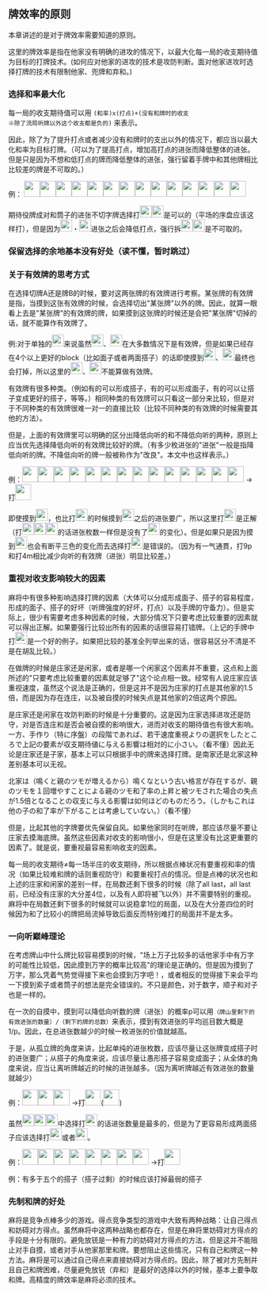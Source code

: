 
## 牌效率的原则

本章讲述的是对于牌效率需要知道的原则。

这里的牌效率是指在他家没有明确的进攻的情况下，以最大化每一局的收支期待值为目标的打牌技术。(如何应对他家的进攻的技术是攻防判断。面对他家进攻时选择打牌的技术有限制他家、兜牌和弃和。)

### 选择和率最大化

每一局的收支期待值可以用 <code>(和率)x(打点)+(没有和牌时的收支 ※除了流局听牌以外这个收支都是负的)</code> 来表示。

因此，除了为了提升打点或者减少没有和牌时的支出以外的情况下，都应当以最大化和率为目标打牌。（可以为了提高打点，增加高打点的进张而降低整体的进张。但是只是因为不想和低打点的牌而降低整体的进张，强行留着手牌中和其他牌相比比较差的牌是不可取的。）

例：
<img src='https://raw.githubusercontent.com/matsumatsu233/mahjong-pai-converter/master/sources/mj-tactics/3m.gif' height='32px'><img src='https://raw.githubusercontent.com/matsumatsu233/mahjong-pai-converter/master/sources/mj-tactics/4m.gif' height='32px'><img src='https://raw.githubusercontent.com/matsumatsu233/mahjong-pai-converter/master/sources/mj-tactics/2p.gif' height='32px'><img src='https://raw.githubusercontent.com/matsumatsu233/mahjong-pai-converter/master/sources/mj-tactics/2p.gif' height='32px'><img src='https://raw.githubusercontent.com/matsumatsu233/mahjong-pai-converter/master/sources/mj-tactics/4p.gif' height='32px'><img src='https://raw.githubusercontent.com/matsumatsu233/mahjong-pai-converter/master/sources/mj-tactics/7p.gif' height='32px'><img src='https://raw.githubusercontent.com/matsumatsu233/mahjong-pai-converter/master/sources/mj-tactics/7p.gif' height='32px'><img src='https://raw.githubusercontent.com/matsumatsu233/mahjong-pai-converter/master/sources/mj-tactics/8p.gif' height='32px'><img src='https://raw.githubusercontent.com/matsumatsu233/mahjong-pai-converter/master/sources/mj-tactics/8s.gif' height='32px'><img src='https://raw.githubusercontent.com/matsumatsu233/mahjong-pai-converter/master/sources/mj-tactics/9s.gif' height='32px'><img src='https://raw.githubusercontent.com/matsumatsu233/mahjong-pai-converter/master/sources/mj-tactics/5z.gif' height='32px'><img src='https://raw.githubusercontent.com/matsumatsu233/mahjong-pai-converter/master/sources/mj-tactics/5z.gif' height='32px'><img src='https://raw.githubusercontent.com/matsumatsu233/mahjong-pai-converter/master/sources/mj-tactics/6z.gif' height='32px'><img src='https://raw.githubusercontent.com/matsumatsu233/mahjong-pai-converter/master/sources/mj-tactics/7z.gif' height='32px'>

期待役牌成对和筒子的进张不切字牌选择打<img src='https://raw.githubusercontent.com/matsumatsu233/mahjong-pai-converter/master/sources/mj-tactics/8s.gif' height='24px'><img src='https://raw.githubusercontent.com/matsumatsu233/mahjong-pai-converter/master/sources/mj-tactics/9s.gif' height='24px'>是可以的（平场的序盘应该这样打），但是因为<img src='https://raw.githubusercontent.com/matsumatsu233/mahjong-pai-converter/master/sources/mj-tactics/2m.gif' height='24px'>・<img src='https://raw.githubusercontent.com/matsumatsu233/mahjong-pai-converter/master/sources/mj-tactics/5m.gif' height='24px'>进张之后会降低打点，强行拆<img src='https://raw.githubusercontent.com/matsumatsu233/mahjong-pai-converter/master/sources/mj-tactics/3m.gif' height='24px'><img src='https://raw.githubusercontent.com/matsumatsu233/mahjong-pai-converter/master/sources/mj-tactics/4m.gif' height='24px'>是不可取的。

### 保留选择的余地基本没有好处（读不懂，暂时跳过）

### 关于有效牌的思考方式
在选择切牌A还是牌B的时候，要对这两张牌的有效牌进行考察。某张牌的有效牌是指，当摸到这张有效牌的时候，会选择切出"某张牌"以外的牌。因此，就算一眼看上去是"某张牌"的有效牌的牌，如果摸到这张牌的时候还是会把"某张牌"切掉的话，就不能算作有效牌了。

例:对于单独的<img src='https://raw.githubusercontent.com/matsumatsu233/mahjong-pai-converter/master/sources/mj-tactics/1p.gif' height='24px'>来说虽然<img src='https://raw.githubusercontent.com/matsumatsu233/mahjong-pai-converter/master/sources/mj-tactics/2p.gif' height='24px'>、<img src='https://raw.githubusercontent.com/matsumatsu233/mahjong-pai-converter/master/sources/mj-tactics/3p.gif' height='24px'>在大多数情况下是有效牌，但是如果已经存在4个以上更好的block（比如面子或者两面搭子）的话即使摸到<img src='https://raw.githubusercontent.com/matsumatsu233/mahjong-pai-converter/master/sources/mj-tactics/2p.gif' height='24px'>、<img src='https://raw.githubusercontent.com/matsumatsu233/mahjong-pai-converter/master/sources/mj-tactics/3p.gif' height='24px'>最终也会打掉，所以这里的<img src='https://raw.githubusercontent.com/matsumatsu233/mahjong-pai-converter/master/sources/mj-tactics/2p.gif' height='24px'>、<img src='https://raw.githubusercontent.com/matsumatsu233/mahjong-pai-converter/master/sources/mj-tactics/3p.gif' height='24px'>不能算做有效牌。

有效牌有很多种类。（例如有的可以形成搭子，有的可以形成面子，有的可以让搭子变成更好的搭子，等等。）相同种类的有效牌可以只看这一部分来比较，但是对于不同种类的有效牌很难一对一的直接比较（比较不同种类的有效牌的时候需要其他的方法）。

但是，上面的有效牌里可以明确的区分出降低向听的和不降低向听的两种，原则上应当优先选择降低向听的有效牌比较好的牌。（有多少枚进张的"进张"一般是指降低向听的牌。不降低向听的牌一般被称作为"改良"。本文中也这样表示。）

例：<img src='https://raw.githubusercontent.com/matsumatsu233/mahjong-pai-converter/master/sources/mj-tactics/4m.gif' height='32px'><img src='https://raw.githubusercontent.com/matsumatsu233/mahjong-pai-converter/master/sources/mj-tactics/5m.gif' height='32px'><img src='https://raw.githubusercontent.com/matsumatsu233/mahjong-pai-converter/master/sources/mj-tactics/7m.gif' height='32px'><img src='https://raw.githubusercontent.com/matsumatsu233/mahjong-pai-converter/master/sources/mj-tactics/7m.gif' height='32px'><img src='https://raw.githubusercontent.com/matsumatsu233/mahjong-pai-converter/master/sources/mj-tactics/1p.gif' height='32px'><img src='https://raw.githubusercontent.com/matsumatsu233/mahjong-pai-converter/master/sources/mj-tactics/2p.gif' height='32px'><img src='https://raw.githubusercontent.com/matsumatsu233/mahjong-pai-converter/master/sources/mj-tactics/3p.gif' height='32px'><img src='https://raw.githubusercontent.com/matsumatsu233/mahjong-pai-converter/master/sources/mj-tactics/5p.gif' height='32px'><img src='https://raw.githubusercontent.com/matsumatsu233/mahjong-pai-converter/master/sources/mj-tactics/6p.gif' height='32px'><img src='https://raw.githubusercontent.com/matsumatsu233/mahjong-pai-converter/master/sources/mj-tactics/7p.gif' height='32px'><img src='https://raw.githubusercontent.com/matsumatsu233/mahjong-pai-converter/master/sources/mj-tactics/8p.gif' height='32px'><img src='https://raw.githubusercontent.com/matsumatsu233/mahjong-pai-converter/master/sources/mj-tactics/9p.gif' height='32px'><img src='https://raw.githubusercontent.com/matsumatsu233/mahjong-pai-converter/master/sources/mj-tactics/4s.gif' height='32px'><img src='https://raw.githubusercontent.com/matsumatsu233/mahjong-pai-converter/master/sources/mj-tactics/5s.gif' height='32px'> →打<img src='https://raw.githubusercontent.com/matsumatsu233/mahjong-pai-converter/master/sources/mj-tactics/4m.gif' height='32px'>

即使摸到<img src='https://raw.githubusercontent.com/matsumatsu233/mahjong-pai-converter/master/sources/mj-tactics/6m.gif' height='24px'>，也比打<img src='https://raw.githubusercontent.com/matsumatsu233/mahjong-pai-converter/master/sources/mj-tactics/7m.gif' height='24px'>的时候摸到<img src='https://raw.githubusercontent.com/matsumatsu233/mahjong-pai-converter/master/sources/mj-tactics/6m.gif' height='24px'>之后的进张要广，所以这里打<img src='https://raw.githubusercontent.com/matsumatsu233/mahjong-pai-converter/master/sources/mj-tactics/4m.gif' height='24px'>是正解（打<img src='https://raw.githubusercontent.com/matsumatsu233/mahjong-pai-converter/master/sources/mj-tactics/4s.gif' height='24px'><img src='https://raw.githubusercontent.com/matsumatsu233/mahjong-pai-converter/master/sources/mj-tactics/5s.gif' height='24px'><img src='https://raw.githubusercontent.com/matsumatsu233/mahjong-pai-converter/master/sources/mj-tactics/5m.gif' height='24px'>的话进张枚数一样但是没有了<img src='https://raw.githubusercontent.com/matsumatsu233/mahjong-pai-converter/master/sources/mj-tactics/6m.gif' height='24px'>的变化）。但是如果只是因为摸到<img src='https://raw.githubusercontent.com/matsumatsu233/mahjong-pai-converter/master/sources/mj-tactics/4p.gif' height='24px'>也会有断平三色的变化而去选择打<img src='https://raw.githubusercontent.com/matsumatsu233/mahjong-pai-converter/master/sources/mj-tactics/9p.gif' height='24px'>是错误的。（因为有一气通貫，打9p和打4m相比减少向听的有效牌（进张）明显比较差。）

### 重视对收支影响较大的因素

麻将中有很多种影响选择打牌的因素（大体可以分成形成面子、搭子的容易程度，形成的面子、搭子的好坏（听牌强度的好坏，打点）以及手牌的守备力）。但是实际上，很少有需要考虑多种因素的时候，大部分情况下只要考虑比较重要的因素就可以得出正解。如果要强行比较出所有的因素的话很容易打错牌。（上记的手牌中打<img src='https://raw.githubusercontent.com/matsumatsu233/mahjong-pai-converter/master/sources/mj-tactics/9p.gif' height='24px'>是一个好的例子。如果把比较的基准全列举出来的话，很容易区分不清是不是在胡乱比较。）

在做牌的时候是庄家还是闲家，或者是哪一个闲家这个因素并不重要，这点和上面所述的"只要考虑比较重要的因素就足够了"这个论点相一致。经常有人说庄家应该重视速度，虽然这个说法是正确的，但是这并不是因为庄家的打点是其他家的1.5倍，而是因为存在连庄，以及被自摸的时候失点是其他家的2倍这两个原因。

是庄家还是闲家在攻防判断的时候是十分重要的。这是因为庄家选择进攻还是防守，对是否连庄和是否会被自摸的影响很大，进而对收支的期待值也有很大影响。一方、手作り（特に序盤）の段階であれば、若干速度重視よりの選択をしたところで上記の要素が収支期待値に与える影響は相対的に小さい。（看不懂）因此无论是庄家还是子家，基本上可以只根据手中的牌来选择打牌。是南家还是北家这种差别基本可以无视。

北家は（鳴くと親のツモが増えるから）鳴くなという古い格言が存在するが、親のツモを１回増やすことによる親のツモ和了率の上昇と被ツモされた場合の失点が1.5倍となることの収支に与える影響は如何ほどのものだろう。（しかもこれは他の子の和了率が下がることは考慮していない。）（看不懂）

但是，比起其他的字牌要优先保留自风。如果他家同时在听牌，那应该尽量不要让庄家去摸海底牌。虽然这些因素对收支的影响很小，但是在这里没有比这更重要的因素了。就是说，要重视最容易影响收支的因素。

每一局的收支期待≠每一场半庄的收支期待，所以根据点棒状况有要重视和率的情况（如果比较难和牌的话则重视防守）和要重视打点的情况。但是点棒的状况也和上述的庄家和闲家的差别一样，在局数还剩下很多的时候（除了all last，all last前，已经没有庄家的大分差4位，以及有人即将被飞以外）并不需要特别的重视。麻将中在局数还剩下很多的时候就可以说稳拿1位的局面，以及在大分差四位的时候因为和了比较小的牌把局流掉导致后面反而特别难打的局面并不是太多。

### 一向听巅峰理论
在考虑牌山中什么牌比较容易摸到的时候，"场上万子比较多的话他家手中有万字的可能性比较低，因此摸到万字的概率比较高"的理论是正确的。但是因为摸到了万字，那么凭着气势觉得接下来也会摸到万字吧！，或者相反的觉得接下来会平均一下摸到索子或者筒子的想法是完全错误的。不只是颜色，对于数字，顺子和对子也是一样的。

在一次的自摸中，摸到可以降低向听数的牌（进张）的概率p可以用<code>（牌山里剩下的有效进张的数量）/（剩下的牌的总数）</code>来表示，摸到有效进张的平均巡目数大概是1/p。因此，在总进张数越少的时候一枚进张的价值就越高。

于是，从孤立牌的角度来讲，比起单纯的进张枚数，应该尽量让这张牌变成搭子时的进张要广；从搭子的角度来说，应该尽量让愚形搭子容易变成面子；从全体的角度来说，应当让离听牌越近的时候的进张越多。（因为离听牌越近有效进张的数量就越少）

例：<img src='https://raw.githubusercontent.com/matsumatsu233/mahjong-pai-converter/master/sources/mj-tactics/2m.gif' height='32px'><img src='https://raw.githubusercontent.com/matsumatsu233/mahjong-pai-converter/master/sources/mj-tactics/5m.gif' height='32px'><img src='https://raw.githubusercontent.com/matsumatsu233/mahjong-pai-converter/master/sources/mj-tactics/8m.gif' height='32px'> →打<img src='https://raw.githubusercontent.com/matsumatsu233/mahjong-pai-converter/master/sources/mj-tactics/2m.gif' height='32px'>(<img src='https://raw.githubusercontent.com/matsumatsu233/mahjong-pai-converter/master/sources/mj-tactics/8m.gif' height='32px'>)

虽然<img src='https://raw.githubusercontent.com/matsumatsu233/mahjong-pai-converter/master/sources/mj-tactics/2m.gif' height='24px'><img src='https://raw.githubusercontent.com/matsumatsu233/mahjong-pai-converter/master/sources/mj-tactics/5m.gif' height='24px'><img src='https://raw.githubusercontent.com/matsumatsu233/mahjong-pai-converter/master/sources/mj-tactics/8m.gif' height='24px'>中选择打<img src='https://raw.githubusercontent.com/matsumatsu233/mahjong-pai-converter/master/sources/mj-tactics/5m.gif' height='24px'>的话进张数量是最多的，但是为了更容易形成两面搭子应该选择打<img src='https://raw.githubusercontent.com/matsumatsu233/mahjong-pai-converter/master/sources/mj-tactics/2m.gif' height='24px'>或者<img src='https://raw.githubusercontent.com/matsumatsu233/mahjong-pai-converter/master/sources/mj-tactics/8m.gif' height='24px'>。

例：<img src='https://raw.githubusercontent.com/matsumatsu233/mahjong-pai-converter/master/sources/mj-tactics/1m.gif' height='32px'><img src='https://raw.githubusercontent.com/matsumatsu233/mahjong-pai-converter/master/sources/mj-tactics/1m.gif' height='32px'><img src='https://raw.githubusercontent.com/matsumatsu233/mahjong-pai-converter/master/sources/mj-tactics/8p.gif' height='32px'><img src='https://raw.githubusercontent.com/matsumatsu233/mahjong-pai-converter/master/sources/mj-tactics/9p.gif' height='32px'><img src='https://raw.githubusercontent.com/matsumatsu233/mahjong-pai-converter/master/sources/mj-tactics/9p.gif' height='32px'><img src='https://raw.githubusercontent.com/matsumatsu233/mahjong-pai-converter/master/sources/mj-tactics/3s.gif' height='32px'><img src='https://raw.githubusercontent.com/matsumatsu233/mahjong-pai-converter/master/sources/mj-tactics/3s.gif' height='32px'><img src='https://raw.githubusercontent.com/matsumatsu233/mahjong-pai-converter/master/sources/mj-tactics/4s.gif' height='32px'> →打<img src='https://raw.githubusercontent.com/matsumatsu233/mahjong-pai-converter/master/sources/mj-tactics/3s.gif' height='32px'>

例：有多于五个的搭子（搭子过剩）的时候应该打掉最弱的搭子

### 先制和牌的好处
麻将是竞争点棒多少的游戏。得点竞争类型的游戏中大致有两种战略：让自己得点和妨碍对方得点。虽然麻将中这两种战略也都存在，但是在麻将里妨碍对方得点的手段是十分有限的。避免放铳是一种有力的妨碍对方得点的方法，但是这并不能阻止对手自摸，或者对手从他家那里和牌。要想阻止这些情况，只有自己和牌这一种方法。麻将是可以通过自己得点来直接妨碍对方得点的。因此，除了被对方先制并且自己和牌困难，尽量避免放铳（弃和）是最好的选择以外的时候，基本上要争取和牌。高精度的牌效率是麻将必须的技术。